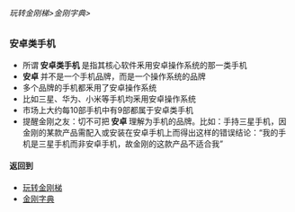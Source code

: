 ###### 玩转金刚梯>金刚字典>
### 安卓类手机

- 所谓<strong> 安卓类手机 </strong> 是指其核心软件釆用安卓操作系统的那一类手机
- <strong> 安卓 </strong>并不是一个手机品牌，而是一个操作系统的品牌
- 多个品牌的手机都釆用了安卓操作系统
- 比如三星、华为、小米等手机均釆用安卓操作系统
- 市场上大约每10部手机中有9部都属于安卓类手机
- 提醒金刚之友：切不可把<strong> 安卓 </strong>理解为手机的品牌。比如：手持三星手机，因金刚的某款产品需配入或安装在安卓手机上而得出这样的错误结论：“我的手机是三星手机而非安卓手机，故金刚的这款产品不适合我”

#### 返回到
- [玩转金刚梯](https://github.com/a2zitpro/web/blob/master/LadderFree/A.md)
- [金刚字典](https://github.com/a2zitpro/web/blob/master/LadderFree/kkDictionary/KKDictionary.md)



